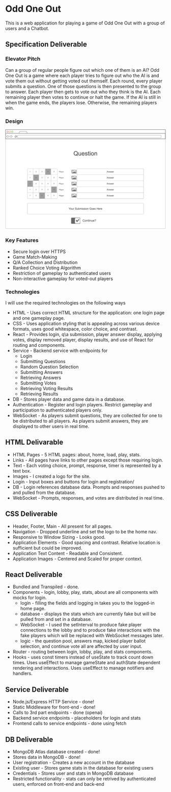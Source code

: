 # Odd One Out

This is a web application for playing a game of Odd One Out with a group of users 
and a Chatbot.

## Specification Deliverable

### Elevator Pitch

Can a group of regular people figure out which one of them is an AI? Odd One Out 
is a game where each player tries to figure out who the AI is and vote them out 
without getting voted out themself. Each round, every player submits a question. 
One of those questions is then presented to the group to answer. Each player then 
gets to vote out who they think is the AI. Each remaining player then votes to 
continue or halt the game. If the AI is still in when the game ends, the players 
lose. Otherwise, the remaining players win.

### Design

![Gameplay Page Mockup](Mockup.png)

### Key Features

- Secure login over HTTPS
- Game Match-Making
- Q/A Collection and Distribution
- Ranked Choice Voting Algorithm
- Restriction of gameplay to authenticated users
- Non-interactive gameplay for voted-out players

### Technologies

I will use the required technologies on the following ways

- HTML - Uses correct HTML structure for the application: one login page and one 
gameplay page.
- CSS - Uses application styling that is appealing across various device formats, 
uses good whitespace, color choice, and contrast.
- React - Provides login, q\a submission, player answer display, applying votes, 
display removed player, display results, and use of React for routing and 
components. 
- Service - Backend service with endpoints for
    - Login
    - Submitting Questions
    - Random Question Selection
    - Submitting Answers
    - Retrieving Answers
    - Submitting Votes
    - Retrieving Voting Results
    - Retrieving Results
- DB - Stores player data and game data in a database.
- Authentication - Register and login players. Restrict gameplay and 
participation to authenticated players only.
- WebSocket - As players submit questions, they are collected for one to be 
distributed to all players. As players submit answers, they are displayed to 
other users in real time.

## HTML Delivarable

- HTML Pages - 5 HTML pages: about, home, load, play, stats.
- Links - All pages have links to other pages except those requiring login.
- Text - Each voting choice, prompt, response, timer is represented by a text 
box.
- Images - I created a logo for the site.
- Login - Input boxes and buttons for login and registration/
- DB - Login references database data. Prompts and responses pushed to and 
pulled from the database.
- WebSocket - Prompts, responses, and votes are distributed in real time.

## CSS Deliverable

- Header, Footer, Main - All present for all pages.
- Navigation - Dropped underline and set the logo to be the home nav.
- Responsive to Window Sizing - Looks good.
- Application Elements - Good spacing and contrast. Relative location is 
sufficient but could be improved.
- Application Text Content - Readable and Consistent.
- Application Images - Centered and Scaled for proper context.

## React Deliverable

- Bundled and Transpiled - done.
- Components - login, lobby, play, stats, about are all components with mocks for 
login.
    - login - filling the fields and logging in takes you to the logged-in home 
    page.
    - database - displays the stats which are currently fake but will be pulled 
    from and set in a database.
    - WebSocket - I used the setInterval to produce fake player connections to 
    the lobby and to produce fake interactions with the fake players which will 
    be replaced with WebSocket messages later.
    - logic - the question pool, answers map, kicked player ballot selection, and 
    continue vote all are affected by user input.
- Router - routing between login, lobby, play, and stats components.
- Hooks - uses const timers instead of useState to track count down times. Uses 
useEffect to manage gameState and authState dependent rendering and interactions. 
Uses useEffect to manage notifiers and handlers.

## Service Deliverable

- Node.js/Express HTTP Service - done!
- Static Middleware for front-end - done!
- Calls to 3rd part endpoints - done (openai)
- Backend service endpoints - placeholders for login and stats
- Frontend calls to service endpoints - done using fetch

## DB Deliverable

- MongoDB Atlas database created - done!
- Stores data in MongoDB - done!
- User registration - Creates a new account in the database
- Existing user - Stores game stats in the database for existing users
- Credentials - Stores user and stats in MongoDB database
- Restricted functionality - stats can only be retrived by authenticated users, 
enforced on front-end and back-end

